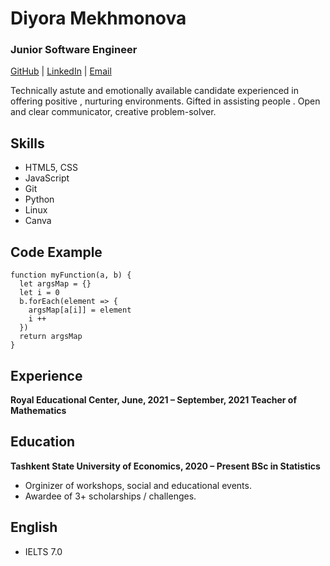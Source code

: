 
# Diyora Mekhmonova
### Junior Software Engineer
[GitHub](https://github.com/MDiyora) | [LinkedIn](https://www.linkedin.com/in/diyora-mekhmonova-2b80541b6/) | [Email](mailto:mehmonova01@gmail.com)

Technically astute and emotionally available candidate experienced in offering positive , nurturing environments. Gifted in assisting people . Open and clear communicator, creative problem-solver.

Skills
- 
 - HTML5, CSS
 - JavaScript
 - Git
 - Python
 - Linux
 - Canva

Code Example
-
```
function myFunction(a, b) {
  let argsMap = {}
  let i = 0
  b.forEach(element => {
    argsMap[a[i]] = element
    i ++
  })
  return argsMap
}
```
Experience
-
**Royal Educational Center, June, 2021 – September, 2021
Teacher of Mathematics**

Education
- 
**Tashkent State University of Economics, 2020 – Present
BSc in Statistics**
 - Orginizer of workshops, social and educational events.
 - Awardee of 3+ scholarships / challenges.

English
- 
 - IELTS 7.0












